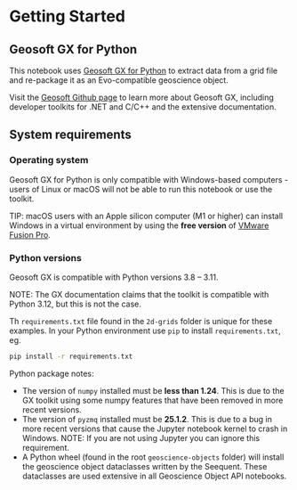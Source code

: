# Getting Started

## Geosoft GX for Python

This notebook uses [Geosoft GX for Python](https://github.com/GeosoftInc/gxpy) to extract data from a grid file and re-package it as an Evo-compatible geoscience object.

Visit the [Geosoft Github page](https://github.com/GeosoftInc) to learn more about Geosoft GX, including developer toolkits for .NET and C/C++ and the extensive documentation.

## System requirements

### Operating system

Geosoft GX for Python is only compatible with Windows-based computers - users of Linux or macOS will not be able to run this notebook or use the toolkit.

TIP: macOS users with an Apple silicon computer (M1 or higher) can install Windows in a virtual environment by using the **free version** of [VMware Fusion Pro](https://blogs.vmware.com/teamfusion/2024/05/fusion-pro-now-available-free-for-personal-use.html).

### Python versions

Geosoft GX is compatible with Python versions 3.8 – 3.11.

NOTE: The GX documentation claims that the toolkit is compatible with Python 3.12, but this is not the case.

Th `requirements.txt` file found in the `2d-grids` folder is unique for these examples. In your Python environment use `pip` to install `requirements.txt`, eg.

``` bash
pip install -r requirements.txt
````

Python package notes:

- The version of `numpy` installed must be **less than 1.24**. This is due to the GX toolkit using some numpy features that have been removed in more recent versions.
- The version of `pyzmq` installed must be **25.1.2**. This is due to a bug in more recent versions that cause the Jupyter notebook kernel to crash in Windows. NOTE: If you are not using Jupyter you can ignore this requirement.
- A Python wheel (found in the root `geoscience-objects` folder) will install the geoscience object dataclasses written by the Seequent. These dataclasses are used extensive in all Geoscience Object API notebooks. 